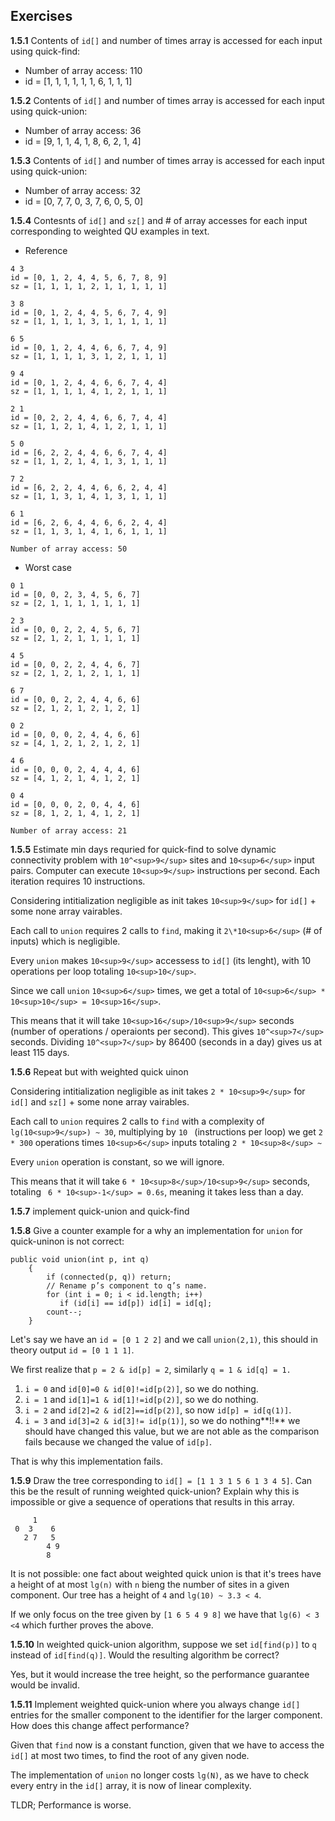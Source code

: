 ## Exercises

**1.5.1** Contents of `id[]` and number of times array is accessed for each input using quick-find:
* Number of array access: 110
* id = [1, 1, 1, 1, 1, 1, 6, 1, 1, 1]


**1.5.2** Contents of `id[]` and number of times array is accessed for each input using quick-union:
* Number of array access: 36
* id = [9, 1, 1, 4, 1, 8, 6, 2, 1, 4]


**1.5.3** Contents of `id[]` and number of times array is accessed for each input using quick-union:
* Number of array access: 32
* id = [0, 7, 7, 0, 3, 7, 6, 0, 5, 0]


**1.5.4** Contesnts of `id[]` and `sz[]` and # of array accesses for each input corresponding to weighted QU examples in text.
* Reference
```
4 3
id = [0, 1, 2, 4, 4, 5, 6, 7, 8, 9]
sz = [1, 1, 1, 1, 2, 1, 1, 1, 1, 1]

3 8
id = [0, 1, 2, 4, 4, 5, 6, 7, 4, 9]
sz = [1, 1, 1, 1, 3, 1, 1, 1, 1, 1]

6 5
id = [0, 1, 2, 4, 4, 6, 6, 7, 4, 9]
sz = [1, 1, 1, 1, 3, 1, 2, 1, 1, 1]

9 4
id = [0, 1, 2, 4, 4, 6, 6, 7, 4, 4]
sz = [1, 1, 1, 1, 4, 1, 2, 1, 1, 1]

2 1
id = [0, 2, 2, 4, 4, 6, 6, 7, 4, 4]
sz = [1, 1, 2, 1, 4, 1, 2, 1, 1, 1]

5 0
id = [6, 2, 2, 4, 4, 6, 6, 7, 4, 4]
sz = [1, 1, 2, 1, 4, 1, 3, 1, 1, 1]

7 2
id = [6, 2, 2, 4, 4, 6, 6, 2, 4, 4]
sz = [1, 1, 3, 1, 4, 1, 3, 1, 1, 1]

6 1
id = [6, 2, 6, 4, 4, 6, 6, 2, 4, 4]
sz = [1, 1, 3, 1, 4, 1, 6, 1, 1, 1]

Number of array access: 50
```
* Worst case
```
0 1
id = [0, 0, 2, 3, 4, 5, 6, 7]
sz = [2, 1, 1, 1, 1, 1, 1, 1]

2 3
id = [0, 0, 2, 2, 4, 5, 6, 7]
sz = [2, 1, 2, 1, 1, 1, 1, 1]

4 5
id = [0, 0, 2, 2, 4, 4, 6, 7]
sz = [2, 1, 2, 1, 2, 1, 1, 1]

6 7
id = [0, 0, 2, 2, 4, 4, 6, 6]
sz = [2, 1, 2, 1, 2, 1, 2, 1]

0 2
id = [0, 0, 0, 2, 4, 4, 6, 6]
sz = [4, 1, 2, 1, 2, 1, 2, 1]

4 6
id = [0, 0, 0, 2, 4, 4, 4, 6]
sz = [4, 1, 2, 1, 4, 1, 2, 1]

0 4
id = [0, 0, 0, 2, 0, 4, 4, 6]
sz = [8, 1, 2, 1, 4, 1, 2, 1]

Number of array access: 21
```

**1.5.5** Estimate min days requried for quick-find to solve dynamic connectivity problem with `10^<sup>9</sup>` sites and `10<sup>6</sup>` input pairs. Computer can execute `10<sup>9</sup>` instructions per second. Each iteration requires 10 instructions.

Considering intitialization negligible as init takes `10<sup>9</sup>`  for `id[]` + some none array vairables.

Each call to `union` requires 2 calls to `find`, making it `2\*10<sup>6</sup>` (# of inputs) which is negligible.

Every `union` makes `10<sup>9</sup>` accessess to `id[]` (its lenght), with 10 operations per loop totaling `10<sup>10</sup>`.

Since we call `union` `10<sup>6</sup>` times, we get a total of `10<sup>6</sup> * 10<sup>10</sup> = 10<sup>16</sup>`.

This means that it will take `10<sup>16</sup>/10<sup>9</sup>` seconds (number of operations / operaionts per second). This gives `10^<sup>7</sup>` seconds. Dividing  `10^<sup>7</sup>` by 86400 (seconds in a day) gives us at least 115 days.

**1.5.6** Repeat but with weighted quick uinon

Considering intitialization negligible as init takes `2 * 10<sup>9</sup>`  for `id[]`  and `sz[]` + some none array vairables.

Each call to `union` requires 2 calls to `find` with a complexity of `lg(10<sup>9</sup>) ~ 30`, multiplying by `10 ` (instructions per loop) we get `2 * 300` operations times `10<sup>6</sup>` inputs totaling `2 * 10<sup>8</sup> ~ `

Every `union` operation is constant, so we will ignore.

This means that it will take `6 * 10<sup>8</sup>/10<sup>9</sup>` seconds, totaling `
6 * 10<sup>-1</sup> = 0.6s`, meaning it takes less than a day.

**1.5.7** implement quick-union and quick-find

**1.5.8** Give a counter example for a why an implementation for `union` for quick-uninon is not correct: 
```
public void union(int p, int q)
    {
        if (connected(p, q)) return;
        // Rename p’s component to q’s name.
        for (int i = 0; i < id.length; i++)
           if (id[i] == id[p]) id[i] = id[q];
        count--; 
    }
```

Let's say we have an `id = [0 1 2 2]` and we call `union(2,1)`, this should in theory output `id = [0 1 1 1]`.

We first realize that `p = 2 & id[p] = 2`, similarly `q = 1 & id[q] = 1.`

1. `i = 0` and `id[0]=0 & id[0]!=id[p(2)]`, so we do nothing.
2. `i = 1` and `id[1]=1 & id[1]!=id[p(2)]`, so we do nothing.
3. `i = 2` and `id[2]=2 & id[2]==id[p(2)]`, so now `id[p] = id[q(1)]`.
4. `i = 3` and `id[3]=2 & id[3]!= id[p(1)]`, so we do nothing**!!** we should have changed this value, but we are not able as the comparison fails because we changed the value of `id[p]`.

That is why this implementation fails.

**1.5.9** Draw the tree corresponding to `id[] = [1 1 3 1 5 6 1 3 4 5]`. Can this be the result of running weighted quick-union? Explain why this is impossible or give a sequence of operations that results in this array.
```
     1
 0  3    6
   2 7   5
        4 9
        8
```
It is not possible: one fact about weighted quick union is that it's trees have a height of at most `lg(n)` with `n` bieng the number of sites in a given component. Our tree has a height of `4` and `lg(10) ~ 3.3 < 4`.

If we only focus on the tree given by `[1 6 5 4 9 8]` we have that `lg(6) < 3 <4` which further proves the above.

**1.5.10** In weighted quick-union algorithm, suppose we set `id[find(p)]` to `q` instead of `id[find(q)]`. Would the resulting algorithm be correct?

Yes, but it would increase the tree height, so the performance guarantee would be invalid.

**1.5.11** Implement weighted quick-union where you always change `id[]` entries for the smaller component to the identifier for the larger component. How does this change affect performance?

Given that `find` now is a constant function, given that we have to access the `id[]` at most two times, to find the root of any given node.

The implementation of `union` no longer costs `lg(N)`, as we have to check every entry in the `id[]` array, it is now of linear complexity.

TLDR; Performance is worse.



